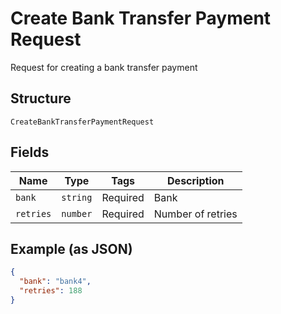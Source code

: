 
# Create Bank Transfer Payment Request

Request for creating a bank transfer payment

## Structure

`CreateBankTransferPaymentRequest`

## Fields

| Name | Type | Tags | Description |
|  --- | --- | --- | --- |
| `bank` | `string` | Required | Bank |
| `retries` | `number` | Required | Number of retries |

## Example (as JSON)

```json
{
  "bank": "bank4",
  "retries": 188
}
```

